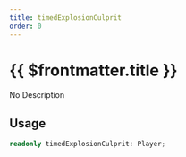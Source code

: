 ```yaml
---
title: timedExplosionCulprit
order: 0
---
```


# {{ $frontmatter.title }}

No Description

## Usage

```ts
readonly timedExplosionCulprit: Player;
```
